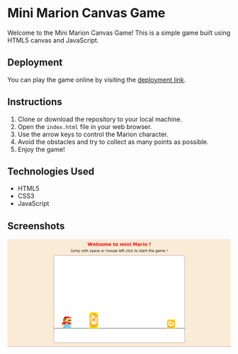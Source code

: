 # Mini Marion Canvas Game

Welcome to the Mini Marion Canvas Game! This is a simple game built using HTML5 canvas and JavaScript. 

## Deployment

You can play the game online by visiting the [deployment link](https://bahaa-eddine-mb.github.io/mini-mario-canvas-html/).

## Instructions

1. Clone or download the repository to your local machine.
2. Open the `index.html` file in your web browser.
3. Use the arrow keys to control the Marion character.
4. Avoid the obstacles and try to collect as many points as possible.
5. Enjoy the game!

## Technologies Used

- HTML5
- CSS3
- JavaScript

## Screenshots

![Gameplay Screenshot](./images/game.png)
